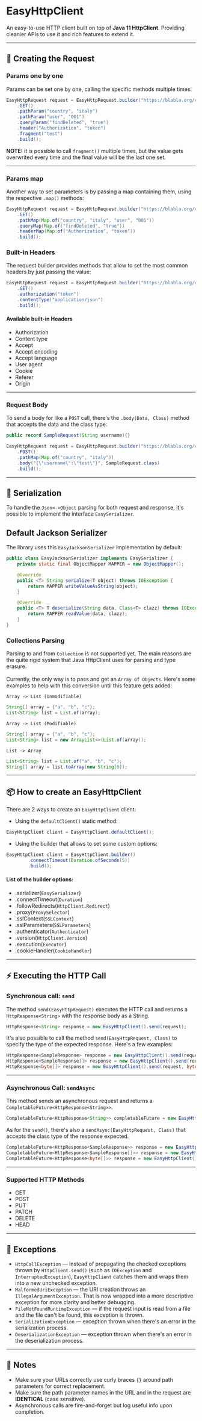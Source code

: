# EasyHttpClient
An easy-to-use HTTP client built on top of **Java 11 HttpClient**. Providing cleanier APIs to use it and rich features to extend it.

---

## 📝 Creating the Request
### Params one by one
Params can be set one by one, calling the specific methods multiple times:
```java
EasyHttpRequest request = EasyHttpRequest.builder("https://blabla.org/countries/{country}/users/{user}")
    .GET()
    .pathParam("country", "italy")
    .pathParam("user", "001")
    .queryParam("findDeleted", "true")
    .header("Authorization", "token")
    .fragment("test")
    .build();
```
**NOTE:** it is possible to call `fragment()` multiple times, but the value gets overwrited every time and the final value will be the last one set.

---

### Params map
Another way to set parameters is by passing a map containing them, using the respective `.map()` methods:
```java
EasyHttpRequest request = EasyHttpRequest.builder("https://blabla.org/countries/{country}/users/{user}")
    .GET()
    .pathMap(Map.of("country", "italy", "user", "001"))
    .queryMap(Map.of("findDeleted", "true"))
    .headerMap(Map.of("Authorization", "token"))
    .build();
```

### Built-in Headers
The request builder provides methods that allow to set the most common headers by just passing the value:
```java
EasyHttpRequest request = EasyHttpRequest.builder("https://blabla.org/countries")
    .GET()
    .authorization("token")
    .contentType("application/json")
    .build();
```

#### Available built-in Headers
- Authorization
- Content type
- Accept
- Accept encoding
- Accept language
- User agent
- Cookie
- Referer
- Origin

---

### Request Body
To send a body for like a `POST` call, there's the `.body(Data, Class)` method that accepts the data and the class type:
```java
public record SampleRequest(String username){}
```
```java
EasyHttpRequest request = EasyHttpRequest.builder("https://blabla.org/countries/{country}/users/")
    .POST()
    .pathMap(Map.of("country", "italy"))
    .body("{\"username\":\"test\"}", SampleRequest.class)
    .build();
```

---

## 🔄 Serialization
To handle the `Json<->Object` parsing for both request and response, it's possible to implement the  interface `EasySerializer`.

## Default Jackson Serializer
The library uses this `EasyJacksonSerializer` implementation by default:
```java
public class EasyJacksonSerializer implements EasySerializer {
    private static final ObjectMapper MAPPER = new ObjectMapper();

    @Override
    public <T> String serialize(T object) throws IOException {
        return MAPPER.writeValueAsString(object);
    }

    @Override
    public <T> T deserialize(String data, Class<T> clazz) throws IOException {
        return MAPPER.readValue(data, clazz);
    }
}
```

### Collections Parsing
Parsing to and from `Collection` is not supported yet. The main reasons are the quite rigid system that Java HttpClient uses for parsing and type erasure.
<br><br>
Currently, the only way is to pass and get an `Array of Objects`. Here's some examples to help with this conversion until this feature gets added:

`Array -> List (Unmodifiable)`
```java
String[] array = {"a", "b", "c"};
List<String> list = List.of(array);
```
`Array -> List (Modifiable)`
```java
String[] array = {"a", "b", "c"};
List<String> list = new ArrayList<>(List.of(array));
```
`List -> Array`
```java
List<String> list = List.of("a", "b", "c");
String[] array = list.toArray(new String[0]);
```

---

## 📦 How to create an EasyHttpClient
There are 2 ways to create an `EasyHttpClient` client:
- Using the `defaultClient()` static method:
```java
EasyHttpClient client = EasyHttpClient.defaultClient();
```
- Using the builder that allows to set some custom options:
```java
EasyHttpClient client = EasyHttpClient.builder()
        .connectTimeout(Duration.ofSeconds(5))
        .build();
```

#### List of the builder options:
- .serializer(`EasySerializer`)
- .connectTimeout(`Duration`)
- .followRedirects(`HttpClient.Redirect`)
- .proxy(`ProxySelector`)
- .sslContext(`SSLContext`)
- .sslParameters(`SSLParameters`)
- .authenticator(`Authenticator`)
- .version(`HttpClient.Version`)
- .execution(`Executor`)
- .cookieHandler(`CookieHandler`)

---

## ⚡ Executing the HTTP Call
### Synchronous call: `send`
The method `send(EasyHttpRequest)` executes the HTTP call and returns a `HttpResponse<String>` with the response body as a String.
```java
HttpResponse<String> response = new EasyHttpClient().send(request);
```

It's also possible to call the method `send(EasyHttpRequest, Class)` to specify the type of the expected response. Here's a few examples:
```java
HttpResponse<SampleResponse> response = new EasyHttpClient().send(request, SampleResponse.class);
HttpResponse<SampleResponse[]> response = new EasyHttpClient().send(request, SampleResponse[].class);
HttpResponse<byte[]> response = new EasyHttpClient().send(request, byte[].class);
```

---

### Asynchronous Call: `sendAsync`
This method sends an asynchronous request and returns a `CompletableFuture<HttpResponse<String>>`.
```java
CompletableFuture<HttpResponse<String>> completableFuture = new EasyHttpClient().sendAsync(request);
```

As for the `send()`, there's also a `sendAsync(EasyHttpRequest, Class)` that accepts the class type of the response expected.
```java
CompletableFuture<HttpResponse<SampleResponse>> response = new EasyHttpClient().sendAsync(request, SampleResponse.class);
CompletableFuture<HttpResponse<SampleResponse[]>> response = new EasyHttpClient().sendAsync(request, SampleResponse[].class);
CompletableFuture<HttpResponse<byte[]>> response = new EasyHttpClient().sendAsync(request, byte[].class);
```

---

### Supported HTTP Methods
- GET
- POST
- PUT
- PATCH
- DELETE
- HEAD

---

## 🛑 Exceptions
- `HttpCallException` — instead of propagating the checked exceptions thrown by `HttpClient.send()` (such as `IOException` and `InterruptedException`), `EasyHttpClient` catches them and wraps them into a new unchecked exception.
- `MalformedUriException` — the URI creation throws an `IllegalArgumentException`. That is now wrapped into a more descriptive exception for more clarity and better debugging.
- `FileNotFoundRuntimeException` — if the request input is read from a file and the file can't be found, this exception is thrown.
- `SerializationException` — exception thrown when there's an error in the serialization process.
- `DeserializationException` — exception thrown when there's an error in the deserialization process.

---

## 📌 Notes
- Make sure your URLs correctly use curly braces `{}` around path parameters for correct replacement.
- Make sure the path parameter names in the URL and in the request are **IDENTICAL** (case sensitive).
- Asynchronous calls are fire-and-forget but log useful info upon completion.
